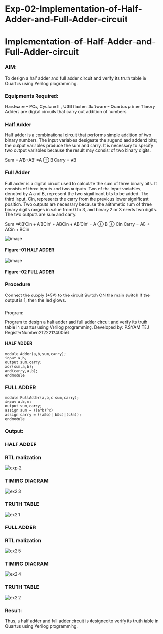 # Exp-02-Implementation-of-Half-Adder-and-Full-Adder-circuit

# Implementation-of-Half-Adder-and-Full-Adder-circuit
### AIM:
To design a half adder and full adder circuit and verify its truth table in Quartus using Verilog programming.

### Equipments Required:
Hardware – PCs, Cyclone II , USB flasher
Software – Quartus prime
Theory
Adders are digital circuits that carry out addition of numbers.

### Half Adder
Half adder is a combinational circuit that performs simple addition of two binary numbers. The input variables designate the augend and addend bits; the output variables produce the sum and carry. It is necessary to specify two output variables because the result may consist of two binary digits.

Sum = A’B+AB’ =A ⊕ B Carry = AB

### Full Adder
Full adder is a digital circuit used to calculate the sum of three binary bits. It consists of three inputs and two outputs. Two of the input variables, denoted by A and B, represent the two significant bits to be added. The third input, Cin, represents the carry from the previous lower significant position. Two outputs are necessary because the arithmetic sum of three binary digits ranges in value from 0 to 3, and binary 2 or 3 needs two digits. The two outputs are sum and carry.

Sum =A’B’Cin + A’BCin’ + ABCin + AB’Cin’ = A ⊕ B ⊕ Cin Carry = AB + ACin + BCin

 ![image](https://user-images.githubusercontent.com/36288975/163552156-a13e5a56-c638-4110-97d9-8896907c8d25.png)

#### Figure -01 HALF ADDER 


![image](https://user-images.githubusercontent.com/36288975/163552057-b3547877-6d07-45b4-b7e0-bcfebfad9e1d.png)

#### Figure -02 FULL ADDER 

### Procedure

Connect the supply (+5V) to the circuit
Switch ON the main switch
If the output is 1, then the led glows.
### 
Program:

Program to design a half adder and full adder circuit and verify its truth table in quartus using Verilog programming.
Developed by: P.SYAM TEJ
RegisterNumber:212221240056

 #### HALF ADDER
~~~
module Adder(a,b,sum,carry);
input a,b;
output sum,carry;
xor(sum,a,b);
and(carry,a,b);
endmodule 
~~~
### FULL ADDER
~~~
module FullAdder(a,b,c,sum,carry);
input a,b,c;
output sum,carry;
assign sum = ((a^b)^c);
assign carry = ((a&b)|(b&c)|(c&a));
endmodule
~~~
### Output:
### HALF ADDER
### RTL realization
![exp-2](https://user-images.githubusercontent.com/93427224/190240271-cb1f513c-b75e-4038-81ce-966a436b3403.png)

### TIMING DIAGRAM
![ex2 3](https://user-images.githubusercontent.com/93427224/190240428-cee632ce-1785-4273-a0ac-8474f6be5454.png)

### TRUTH TABLE
![ex2 1](https://user-images.githubusercontent.com/93427224/190240640-98ad60d8-7f56-4fbb-b24e-bbe7c5126bdb.png)

### FULL ADDER

### RTL realization
![ex2 5](https://user-images.githubusercontent.com/93427224/190240862-bb064ffc-5310-4e5b-a3a8-6265353c3143.png)

### TIMING DIAGRAM
![ex2 4](https://user-images.githubusercontent.com/93427224/190240958-7ba7c579-6a48-4a54-94be-d3f1e420f37c.png)

### TRUTH TABLE
![ex2 2](https://user-images.githubusercontent.com/93427224/190241181-234c3785-7e7d-4ac7-ba4d-54e0efdf4f46.png)


### Result:
Thus, a half adder and full adder circuit is designed to verify its truth table in Quartus using Verilog programming.

